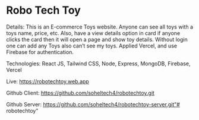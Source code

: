 # Robo Tech Toy

Details:
This is an E-commerce Toys website. Anyone can see all toys with a toys name, price, etc. Also, have a view details option in card if anyone clicks the card then it will open a page and show toy details. Without login one can add any Toys also can’t see my toys. Applied Vercel, and use Firebase for authentication.

Technologies: React JS, Tailwind CSS, Node, Express, MongoDB, Firebase, Vercel

Live: https://robotechtoy.web.app

Github Client: https://github.com/soheltech4/robotechtoy.git

Github Server: https://github.com/soheltech4/robotechtoy-server.git"# robotechtoy" 
